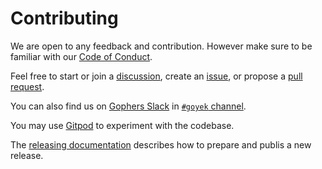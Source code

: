 # Contributing

We are open to any feedback and contribution.
However make sure to be familiar with our [Code of Conduct](code-of-conduct.md).

Feel free to start or join a [discussion](https://github.com/goyek/goyek/discussions),
create an [issue](https://github.com/goyek/goyek/issues),
or propose a [pull request](https://github.com/goyek/goyek/pulls).

You can also find us on [Gophers Slack](https://invite.slack.golangbridge.org/) in [`#goyek` channel](https://gophers.slack.com/archives/C020UNUK7LL).

You may use [Gitpod](https://gitpod.io/#https://github.com/goyek/goyek) to experiment with the codebase.

The [releasing documentation](releasing.md) describes how to prepare and publis a new release.
